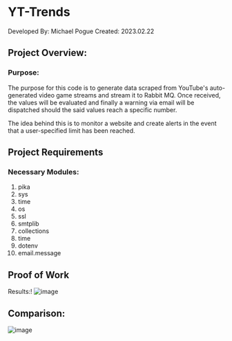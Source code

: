 # YT-Trends
Developed By: Michael Pogue
Created:      2023.02.22

## Project Overview:
### Purpose:
The purpose for this code is to generate data scraped from YouTube's auto-generated video game streams and stream it to Rabbit MQ. Once received, the values will be evaluated and finally a warning via email will be dispatched should the said values reach a specific number.

The idea behind this is to monitor a website and create alerts in the event that a user-specified limit has been reached. 

## Project Requirements
### Necessary Modules:
1. pika
1. sys
1. time
1. os
1. ssl
1. smtplib
1. collections
1. time
1. dotenv 
1. email.message

## Proof of Work

Results:!
![image](https://user-images.githubusercontent.com/115908053/221660845-5c4687e5-fe7a-4bce-8a63-9a3a3b13a67d.png)



## Comparison: 
![image](https://user-images.githubusercontent.com/115908053/221660465-27ee8762-f6fa-47da-8336-c50053e2384e.png)

